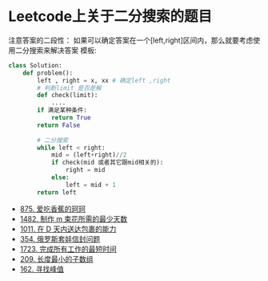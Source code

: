 # Leetcode上关于二分搜索的题目
注意答案的二段性：
如果可以确定答案在一个[left,right]区间内，那么就要考虑使用二分搜索来解决答案
模板:
```python
class Solution:
    def problem():
        left , right = x, xx # 确定left ,right
        # 判断limit 是否是解
        def check(limit):
            ....
        if 满足某种条件:
            return True
        return False
        
        # 二分搜索
        while left < right:
            mid = (left+right)//2
            if check(mid 或者其它跟mid相关的):
                right = mid
            else:
                left = mid + 1
        return left


```

* [875. 爱吃香蕉的珂珂](https://leetcode-cn.com/submissions/detail/175882205/)
* [1482. 制作 m 束花所需的最少天数](https://leetcode-cn.com/problems/minimum-number-of-days-to-make-m-bouquets/)
* [1011. 在 D 天内送达包裹的能力](https://leetcode-cn.com/problems/capacity-to-ship-packages-within-d-days/)
* [354. 俄罗斯套娃信封问题](https://leetcode-cn.com/problems/russian-doll-envelopes/)
* [1723. 完成所有工作的最短时间](https://leetcode-cn.com/problems/find-minimum-time-to-finish-all-jobs/)
* [209. 长度最小的子数组](https://leetcode-cn.com/problems/minimum-size-subarray-sum/)
* [162. 寻找峰值](https://leetcode-cn.com/problems/find-peak-element/submissions/)
